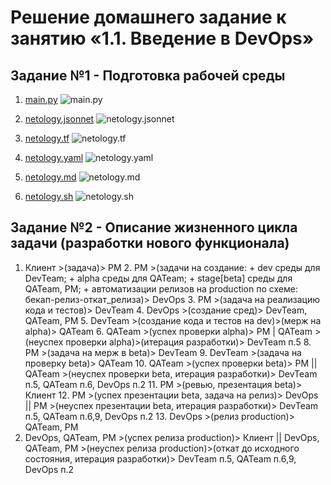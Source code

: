 # Решение домашнего задание к занятию «1.1. Введение в DevOps»

## Задание №1 - Подготовка рабочей среды

1. [main.py](https://i.imgur.com/BICkGXK.png)
   ![main.py](https://i.imgur.com/BICkGXK.png)

2. [netology.jsonnet](https://i.imgur.com/Xv4pY6s.png)
   ![netology.jsonnet](https://i.imgur.com/Xv4pY6s.png)

3. [netology.tf](https://i.imgur.com/80CxU16.png)
   ![netology.tf](https://i.imgur.com/80CxU16.png)

4. [netology.yaml](https://i.imgur.com/E6lhvvV.png)
   ![netology.yaml](https://i.imgur.com/E6lhvvV.png)

5. [netology.md](https://i.imgur.com/7Ir2buj.png)
   ![netology.md](https://i.imgur.com/7Ir2buj.png)

6. [netology.sh](https://i.imgur.com/PSFsCRj.png)
   ![netology.sh](https://i.imgur.com/PSFsCRj.png)


## Задание №2 - Описание жизненного цикла задачи (разработки нового функционала)

1. Клиент >(задача)> PM
    2. PM >(задачи на создание:
        + dev среды для DevTeam;
        + alpha среды для QATeam;
        + stage[beta] среды для QATeam, PM;
        + автоматизации релизов на production по схеме: бекап-релиз-откат_релиза)> DevOps
    3. PM >(задача на реализацию кода и тестов)> DevTeam
    4. DevOps >(создание сред)> DevTeam, QATeam, PM
    5. DevTeam >(создание кода и тестов на dev)>(мерж на alpha)> QATeam
    6. QATeam >(успех проверки alpha)> PM | QATeam >(неуспех проверки alpha)>(итерация разработки)> DevTeam п.5
    8. PM >(задача на мерж в beta)> DevTeam
    9. DevTeam >(задача на проверку beta)> QATeam
    10. QATeam >(успех проверки beta)> PM || QATeam >(неуспех проверки beta, итерация разработки)> DevTeam п.5, QATeam п.6, DevOps п.2
    11. PM >(ревью, презентация beta)> Клиент
    12. PM >(успех презентации beta, задача на релиз)> DevOps || PM >(неуспех презентации beta, итерация разработки)> DevTeam п.5, QATeam п.6,9, DevOps п.2
    13. DevOps >(релиз production)> QATeam, PM
13. DevOps, QATeam, PM >(успех релиза production)> Клиент || DevOps, QATeam, PM >(неуспех релиза production)>(откат до исходного состояния, итерация разработки)> DevTeam п.5, QATeam п.6,9, DevOps п.2